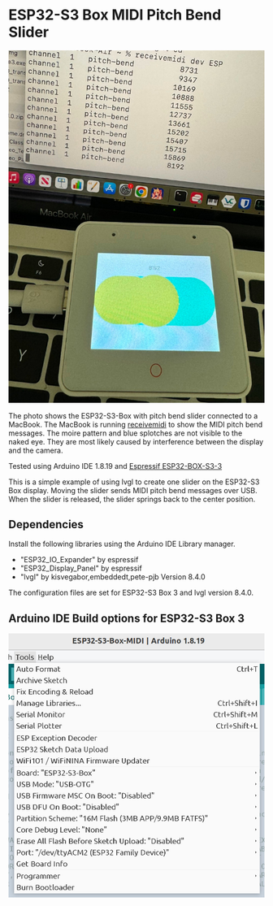 # ESP32-S3 Box MIDI Pitch Bend Slider

![Photo of ESP32 S3 Box MIDI connected to Macbook](./images/esp32-s3-box-midi.jpg)

The photo shows the ESP32-S3-Box with pitch bend slider connected to a MacBook.
The MacBook is running [receivemidi](https://github.com/gbevin/ReceiveMIDI) to
show the MIDI pitch bend messages. The moire pattern and blue splotches are not
visible to the naked eye. They are most likely caused by interference between
the display and the camera.

Tested using Arduino IDE 1.8.19 and
[Espressif ESP32-BOX-S3-3](https://github.com/espressif/esp-box/blob/master/docs/hardware_overview/esp32_s3_box_3/hardware_overview_for_box_3.md)

This is a simple example of using lvgl to create one slider on the ESP32-S3 Box
display. Moving the slider sends MIDI pitch bend messages over USB. When the
slider is released, the slider springs back to the center position.

## Dependencies

Install the following libraries using the Arduino IDE Library manager.

* "ESP32_IO_Expander" by espressif
* "ESP32_Display_Panel" by espressif
* "lvgl" by kisvegabor,embeddedt,pete-pjb Version 8.4.0

The configuration files are set for ESP32-S3 Box 3 and lvgl version 8.4.0.

## Arduino IDE Build options for ESP32-S3 Box 3

![Arduino IDE 1.8.19 build options](./images/options.jpg)
